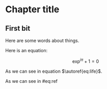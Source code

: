 Chapter title
=============

First bit
---------

Here are some words about things.

Here is an equation:

$$
\begin{equation}
\exp^{i\pi} + 1 = 0
\label{eq:life}
\end{equation}
$$

As we can see in equation $\autoref{eq:life}$.

As we can see in #eq:ref
